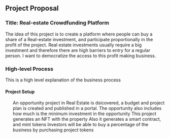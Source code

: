 <h2>Project Proposal</h2>

<h3>Title: Real-estate Crowdfunding Platform</h3>

The idea of this project is to create a platform where people can buy a share of a Real-estate investment, and participate proportionally in the profit of the project. 
Real estate investments usually require a big investment and therefore there are high barriers to entry for a regular person. I want to democratize the access to this profit
making business.

<h3>High-level Process</h3>
This is a high level explanation of the business process

<h4>Project Setup</h4>
<ul>
  <li1> An opportunity project in Real Estate is dsicovered, a budget and project plan is created and published in a portal. The opportunity also includes how much is the minimum investment in the opportunity</l1>
  <l2> This project generates an NFT with the property</l2>
  <l3> Also it generates a smart contract, and mint tokens
  <l4> Investors will be able to buy a percentage of the business by purchasing project tokens</l4> 
</ul>
